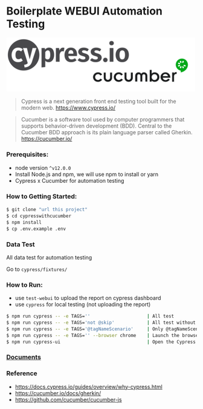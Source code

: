 #  Boilerplate WEBUI Automation Testing

<img src="cypress/docs/img/cypress_cucumber_logo.png" width="500"/>

> Cypress is a next generation front end testing tool built for the modern web. https://www.cypress.io/

> Cucumber is a software tool used by computer programmers that supports behavior-driven development (BDD). Central to the Cucumber BDD approach is its plain language parser called Gherkin. https://cucumber.io/

### Prerequisites:

- node version `^v12.0.0`
- Install Node.js and npm, we will use npm to install or yarn
- Cypress x Cucumber for automation testing

### How to Getting Started:

```sh
$ git clone "url this project"
$ cd cypresswithcucumber
$ npm install
$ cp .env.example .env
```

### Data Test
All data test for automation testing

Go to `cypress/fixtures/`

### How to Run:

- use `test-webui` to upload the report on cypress dashboard
- use `cypress` for local testing (not uploading the report)

```sh
$ npm run cypress -- -e TAGS=''                     | All test
$ npm run cypress -- -e TAGS='not @skip'            | All test without tag @skip
$ npm run cypress -- -e TAGS='@tagNameScenario'     | Only @tagNameScenario
$ npm run cypress -- -e TAGS='' --browser chrome    | Launch the browser
$ npm run cypress-ui                                | Open the Cypress Desktop from node_modules
```

### [Documents](cypress)

### Reference
- https://docs.cypress.io/guides/overview/why-cypress.html
- https://cucumber.io/docs/gherkin/
- https://github.com/cucumber/cucumber-js